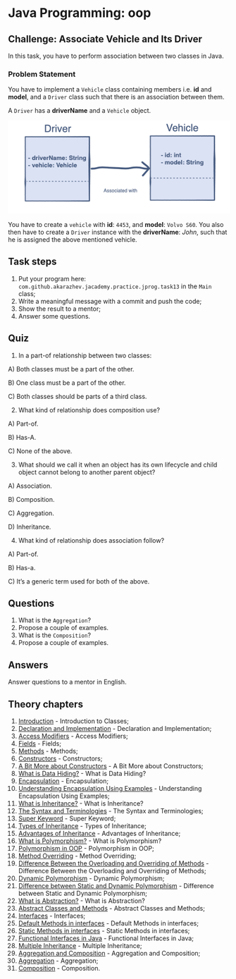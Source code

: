 # Java Programming: oop

## Challenge: Associate Vehicle and Its Driver

In this task, you have to perform association between two classes in Java.

### Problem Statement

You have to implement a `Vehicle` class containing members i.e. <b>id</b> and <b>model</b>, and a `Driver` class 
such that there is an association between them.

A `Driver` has a <b>driverName</b> and a `Vehicle` object.

![alt text](../../etc/oop/driver-vehicle.png "Driver, Vehicle: Class Representation")

You have to create a `vehicle` with <b>id</b>: `4453`, and <b>model</b>: `Volvo S60`. 
You also then have to create a `Driver` instance with the <b>driverName</b>: <i>John</i>, such that he is assigned 
the above mentioned vehicle.

## Task steps

1. Put your program here: `com.github.akarazhev.jacademy.practice.jprog.task13` in the `Main` class;
2. Write a meaningful message with a commit and push the code;
3. Show the result to a mentor;
4. Answer some questions.

## Quiz

1. In a part-of relationship between two classes:

A) Both classes must be a part of the other.

B) One class must be a part of the other.

C) Both classes should be parts of a third class.

2. What kind of relationship does composition use?

A) Part-of.

B) Has-A.

C) None of the above.

3. What should we call it when an object has its own lifecycle and child object cannot belong to another parent object?

A) Association.

B) Composition.

C) Aggregation.

D) Inheritance.

4. What kind of relationship does association follow?

A) Part-of.

B) Has-a.

C) It’s a generic term used for both of the above.

## Questions

1. What is the `Aggregation`?
2. Propose a couple of examples.
3. What is the `Composition`?
4. Propose a couple of examples.

## Answers

Answer questions to a mentor in English.

## Theory chapters

1. [Introduction](../../../java-programming/doc/oop/chapter_1.md "Introduction to Classes") - Introduction to Classes;
2. [Declaration and Implementation](../../../java-programming/doc/oop/chapter_2.md "Declaration and Implementation") - Declaration and Implementation;
3. [Access Modifiers](../../../java-programming/doc/oop/chapter_3.md "Access Modifiers") - Access Modifiers;
4. [Fields](../../../java-programming/doc/oop/chapter_4.md "Fields") - Fields;
5. [Methods](../../../java-programming/doc/oop/chapter_5.md "Methods") - Methods;
6. [Constructors](../../../java-programming/doc/oop/chapter_6.md "Constructors") - Constructors;
7. [A Bit More about Constructors](../../../java-programming/doc/oop/chapter_7.md "A Bit More about Constructors") -
   A Bit More about Constructors;
8. [What is Data Hiding?](../../../java-programming/doc/oop/chapter_8.md "What is Data Hiding?") - What is Data Hiding?
9. [Encapsulation](../../../java-programming/doc/oop/chapter_9.md "Encapsulation") - Encapsulation;
10. [Understanding Encapsulation Using Examples](../../../java-programming/doc/oop/chapter_10.md "Understanding Encapsulation Using Examples") -
    Understanding Encapsulation Using Examples;
11. [What is Inheritance?](../../../java-programming/doc/oop/chapter_11.md "What is Inheritance?") - What is Inheritance?
12. [The Syntax and Terminologies](../../../java-programming/doc/oop/chapter_12.md "The Syntax and Terminologies") - The Syntax and Terminologies;
13. [Super Keyword](../../../java-programming/doc/oop/chapter_13.md "Super Keyword") - Super Keyword;
14. [Types of Inheritance](../../../java-programming/doc/oop/chapter_14.md "Types of Inheritance") - Types of Inheritance;
15. [Advantages of Inheritance](../../../java-programming/doc/oop/chapter_15.md "Advantages of Inheritance") - Advantages of Inheritance;
16. [What is Polymorphism?](../../../java-programming/doc/oop/chapter_16.md "What is Polymorphism?") - What is Polymorphism?
17. [Polymorphism in OOP](../../../java-programming/doc/oop/chapter_17.md "Polymorphism in OOP") - Polymorphism in OOP;
18. [Method Overriding](../../../java-programming/doc/oop/chapter_18.md "Method Overriding") - Method Overriding;
19. [Difference Between the Overloading and Overriding of Methods](../../../java-programming/doc/oop/chapter_19.md
    "Difference Between the Overloading and Overriding of Methods") -
    Difference Between the Overloading and Overriding of Methods;
20. [Dynamic Polymorphism](../../../java-programming/doc/oop/chapter_20.md "Dynamic Polymorphism") - Dynamic Polymorphism;
21. [Difference between Static and Dynamic Polymorphism](../../../java-programming/doc/oop/chapter_21.md
    "Difference between Static and Dynamic Polymorphism") -
    Difference between Static and Dynamic Polymorphism;
22. [What is Abstraction?](../../../java-programming/doc/oop/chapter_22.md "What is Abstraction?") - What is Abstraction?
23. [Abstract Classes and Methods](../../../java-programming/doc/oop/chapter_23.md "Abstract Classes and Methods") -
    Abstract Classes and Methods;
24. [Interfaces](../../../java-programming/doc/oop/chapter_24.md "Interfaces") - Interfaces;
25. [Default Methods in interfaces](../../../java-programming/doc/oop/chapter_25.md "Default Methods in interfaces") -
    Default Methods in interfaces;
26. [Static Methods in interfaces](../../../java-programming/doc/oop/chapter_26.md "Static Methods in interfaces") -
    Static Methods in interfaces;
27. [Functional Interfaces in Java](../../../java-programming/doc/oop/chapter_27.md "Functional Interfaces in Java") -
    Functional Interfaces in Java;
28. [Multiple Inheritance](../../../java-programming/doc/oop/chapter_28.md "Multiple Inheritance") - Multiple Inheritance;
29. [Aggregation and Composition](../../../java-programming/doc/oop/chapter_29.md "Aggregation and Composition") - Aggregation and Composition;
30. [Aggregation](../../../java-programming/doc/oop/chapter_30.md "Aggregation") - Aggregation;
31. [Composition](../../../java-programming/doc/oop/chapter_31.md "Composition") - Composition.